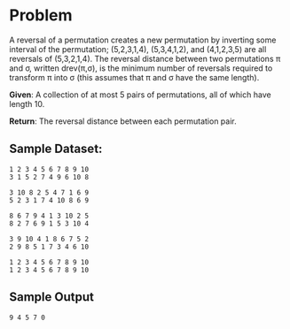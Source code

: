 # Problem

A reversal of a permutation creates a new permutation by inverting some interval of the permutation; (5,2,3,1,4), (5,3,4,1,2), and (4,1,2,3,5) are all reversals of (5,3,2,1,4). The reversal distance between two permutations π and σ, written drev(π,σ), is the minimum number of reversals required to transform π into σ (this assumes that π and σ have the same length).

**Given**: A collection of at most 5 pairs of permutations, all of which have length 10.

**Return**: The reversal distance between each permutation pair.

## Sample Dataset:

```
1 2 3 4 5 6 7 8 9 10
3 1 5 2 7 4 9 6 10 8

3 10 8 2 5 4 7 1 6 9
5 2 3 1 7 4 10 8 6 9

8 6 7 9 4 1 3 10 2 5
8 2 7 6 9 1 5 3 10 4

3 9 10 4 1 8 6 7 5 2
2 9 8 5 1 7 3 4 6 10

1 2 3 4 5 6 7 8 9 10
1 2 3 4 5 6 7 8 9 10
```

## Sample Output

```
9 4 5 7 0
```

